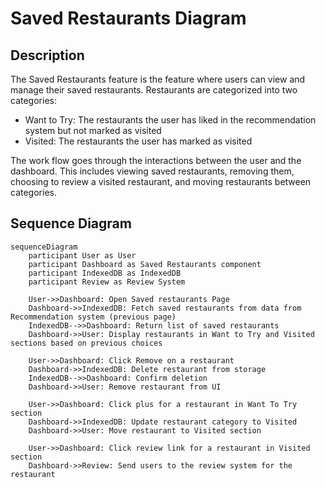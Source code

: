 # Saved Restaurants Diagram

## Description

The Saved Restaurants feature is the feature where users can view and manage their saved restaurants. Restaurants are categorized into two categories:

- Want to Try: The restaurants the user has liked in the recommendation system but not marked as visited
- Visited: The restaurants the user has marked as visited

The work flow goes through the interactions between the user and the dashboard. This includes viewing saved restaurants, removing them, choosing to review a visited restaurant, and moving restaurants between categories.

## Sequence Diagram

```mermaid
sequenceDiagram
    participant User as User
    participant Dashboard as Saved Restaurants component
    participant IndexedDB as IndexedDB
    participant Review as Review System

    User->>Dashboard: Open Saved restaurants Page
    Dashboard->>IndexedDB: Fetch saved restaurants from data from Recommendation system (previous page)
    IndexedDB-->>Dashboard: Return list of saved restaurants
    Dashboard->>User: Display restaurants in Want to Try and Visited sections based on previous choices

    User->>Dashboard: Click Remove on a restaurant
    Dashboard->>IndexedDB: Delete restaurant from storage
    IndexedDB-->>Dashboard: Confirm deletion
    Dashboard->>User: Remove restaurant from UI

    User->>Dashboard: Click plus for a restaurant in Want To Try section
    Dashboard->>IndexedDB: Update restaurant category to Visited
    Dashboard->>User: Move restaurant to Visited section

    User->>Dashboard: Click review link for a restaurant in Visited section
    Dashboard->>Review: Send users to the review system for the restaurant
```
